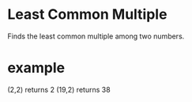 Least Common Multiple
=====================

Finds the least common multiple among two numbers.

example
=======
(2,2) returns 2
(19,2) returns 38
